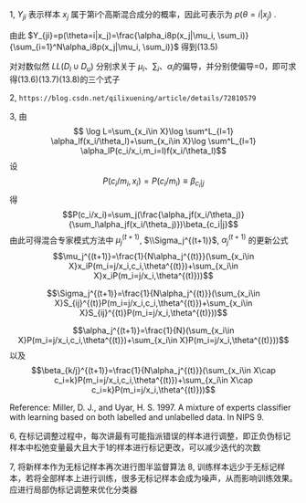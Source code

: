 1, $Y_{ji}$ 表示样本 $x_j$ 属于第i个高斯混合成分的概率，因此可表示为 $p(\theta=i|x_j)$ .

由此 $Y_{ji}=p(\theta=i|x_j)=\frac{\alpha_i8p(x_j|\mu_i, \sum_i)}{\sum_{i=1}^N\alpha_i8p(x_j|\mu_i, \sum_i)}$ 得到(13.5)

对对数似然  $LL(D_l\cup D_u)$ 分别求关于 $\mu_i$、$\sum_i$、$\alpha_i$的偏导，并分别使偏导=0，即可求得(13.6)(13.7)(13.8)的三个式子

2, `https://blog.csdn.net/qilixuening/article/details/72810579`

3,
由
$$ \log L=\sum_{x_i\in X}\log \sum^L_{l=1} \alpha_lf(x_i/\theta_l)+\sum_{x_i\in X}\log \sum^L_{l=1} \alpha_lP(c_i/x_i,m_i=l)f(x_i/\theta_l)$$
设
$$P(c_i/m_i,x_i)=P(c_i/m_i)\equiv\beta_{c_i|j}$$
得
$$P(c_i/x_i)=\sum_j(\frac{\alpha_jf(x_i/\theta_j)}{\sum_l\alpha_jf(x_i/\theta_j)})\beta_{c_i|j}$$
由此可得混合专家模式方法中 $\mu_j^{(t+1)}$, $\\Sigma_j^{(t+1)}$, $\alpha_j^{(t+1)}$ 的更新公式
$$\mu_j^{(t+1)}=\frac{1}{N\alpha_j^{(t)}}(\sum_{x_i\in X}x_iP(m_i=j/x_i,c_i,\theta^{(t)})+\sum_{x_i\in X}x_iP(m_i=j/x_i,\theta^{(t)}))$$

$$\Sigma_j^{(t+1)}=\frac{1}{N\alpha_j^{(t)}}(\sum_{x_i\in X}S_{ij}^{(t)}P(m_i=j/x_i,c_i,\theta^{(t)})+\sum_{x_i\in X}S_{ij}^{(t)}P(m_i=j/x_i,\theta^{(t)}))$$

$$\alpha_j^{(t+1)}=\frac{1}{N}(\sum_{x_i\in X}P(m_i=j/x_i,c_i,\theta^{(t)})+\sum_{x_i\in X}P(m_i=j/x_i,\theta^{(t)}))$$
以及
$$\beta_{k/j}^{(t+1)}=\frac{1}{N\alpha_j^{(t)}}(\sum_{x_i\in X\cap c_i=k}P(m_i=j/x_i,c_i,\theta^{(t)})+\sum_{x_i\in X\cap c_i=k}P(m_i=j/x_i,\theta^{(t)}))$$

Reference:  Miller, D. J., and Uyar, H. S. 1997. A mixture of experts classifier with learning based on both labelled and unlabelled data. In NIPS 9.

6, 在标记调整过程中，每次讲最有可能指派错误的样本进行调整，即正负伪标记样本中松弛变量最大且大于1的样本进行标记更改，可以减少迭代的次数

7, 将新样本作为无标记样本再次进行图半监督算法
8, 训练样本远少于无标记样本，若将全部样本上进行训练，很多无标记样本会成为噪声，从而影响训练效果。应进行局部伪标记调整来优化分类器
